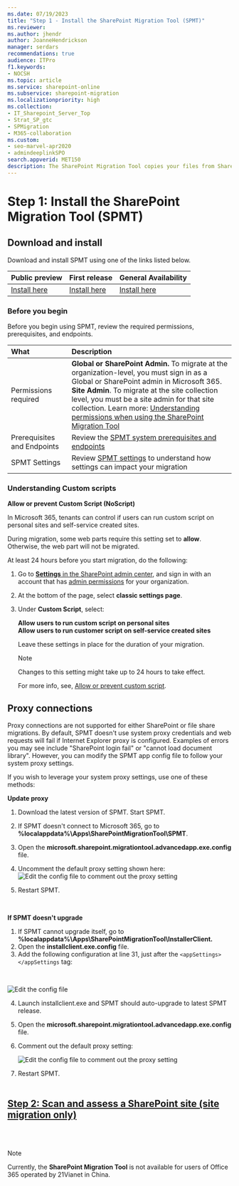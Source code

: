 ```yaml
---
ms.date: 07/19/2023
title: "Step 1 - Install the SharePoint Migration Tool (SPMT)"
ms.reviewer: 
ms.author: jhendr
author: JoanneHendrickson
manager: serdars
recommendations: true
audience: ITPro
f1.keywords:
- NOCSH
ms.topic: article
ms.service: sharepoint-online
ms.subservice: sharepoint-migration
ms.localizationpriority: high
ms.collection: 
- IT_Sharepoint_Server_Top
- Strat_SP_gtc
- SPMigration
- M365-collaboration
ms.custom:
- seo-marvel-apr2020
- admindeeplinkSPO
search.appverid: MET150
description: The SharePoint Migration Tool copies your files from SharePoint on-premises document libraries or regular file shares to SharePoint in Microsoft 365.
---
```


# Step 1:  Install the SharePoint Migration Tool (SPMT)


## Download and install

Download and install SPMT using one of the links listed below.  


| Public preview | First release | General Availability |
|:-----|:-----|:-----|
|[Install here](https://spmt.sharepointonline.com/betainstall/default.htm) |[Install here](https://aka.ms/spmt-ga-page)|[Install here](https://aka.ms/spmt-ga-page)|


### Before you begin

Before you begin using SPMT, review the required permissions, prerequisites, and endpoints.

|What|Description|
|:-----|:-----|
|Permissions required| **Global or SharePoint Admin.** To migrate at the organization-level, you must sign in as a Global or SharePoint admin in Microsoft 365.<br/>**Site Admin**. To migrate at the site collection level, you must be a site admin for that site collection.  Learn more: [Understanding permissions when using the SharePoint Migration Tool](understanding-permissions-when-migrating.md)<br/>|
|Prerequisites and Endpoints| Review the [SPMT system prerequisites and endpoints](spmt-prerequisites.md)|
|SPMT Settings|Review [SPMT settings](spmt-settings.md) to understand how settings can impact your migration|

### Understanding Custom scripts 

**Allow or prevent Custom Script (NoScript)**<br/>

In Microsoft 365, tenants can control if users can run custom script on personal sites and self-service created sites. 

During migration, some web parts require this setting set to **allow**.  Otherwise, the web part will not be migrated.

At least 24 hours before you start migration, do the following:

1. Go to <a href="https://go.microsoft.com/fwlink/?linkid=2185072" target="_blank">**Settings** in the SharePoint admin center</a>, and sign in with an account that has [admin permissions](/sharepoint/sharepoint-admin-role) for your organization.
2. At the bottom of the page, select **classic settings page**.
3. Under **Custom Script**, select:

   **Allow users to run custom script on personal sites**<br/>
   **Allow users to run customer script on self-service created sites**

   Leave these settings in place for the duration of your migration.

   > [!NOTE]
   > Changes to this setting might take up to 24 hours to take effect.

   For more info, see, [Allow or prevent custom script](/sharepoint/allow-or-prevent-custom-script).
  
      

## Proxy connections

Proxy connections are not supported for either SharePoint or file share migrations. By default, SPMT doesn't use system proxy credentials and web requests will fail if Internet Explorer proxy is configured. Examples of errors you may see include "SharePoint login fail" or "cannot load document library". However, you can modify the SPMT app config file to follow your system proxy settings. 

If you wish to leverage your system proxy settings, use one of these methods:

**Update proxy** 

1. Download the latest version of SPMT. Start SPMT.
2. If SPMT doesn't connect to Microsoft 365, go to  **%localappdata%\Apps\SharePointMigrationTool\SPMT**.
3. Open the **microsoft.sharepoint.migrationtool.advancedapp.exe.config** file.
4. Uncomment the default proxy setting shown here:
    ![Edit the config file to comment out the proxy setting](media/spmt-proxy-edits.png)

5. Restart SPMT.

</br>

**If SPMT doesn't upgrade**

1. If SPMT cannot upgrade itself, go to **%localappdata%\Apps\SharePointMigrationTool\InstallerClient.**
2. Open the **installclient.exe.config** file. 
3. Add the following configuration at line 31, just after the ```<appSettings></appSettings``` tag: 
</br>

   ![Edit the config file](media/spmt-proxy-edits.png)

4. Launch installclient.exe and SPMT should auto-upgrade to latest SPMT release.
5. Open the **microsoft.sharepoint.migrationtool.advancedapp.exe.config** file.
6. Comment out the default proxy setting:

    ![Edit the config file to comment out the proxy setting](media/spmt-proxy-edits.png)

7. Restart SPMT.
</br></br>

## [**Step 2: Scan and assess a SharePoint site (site migration only)**](spmt-scan.md) 
</br></br>    

> [!NOTE]
> Currently, the **SharePoint Migration Tool** is not available for users of Office 365 operated by 21Vianet in China.

